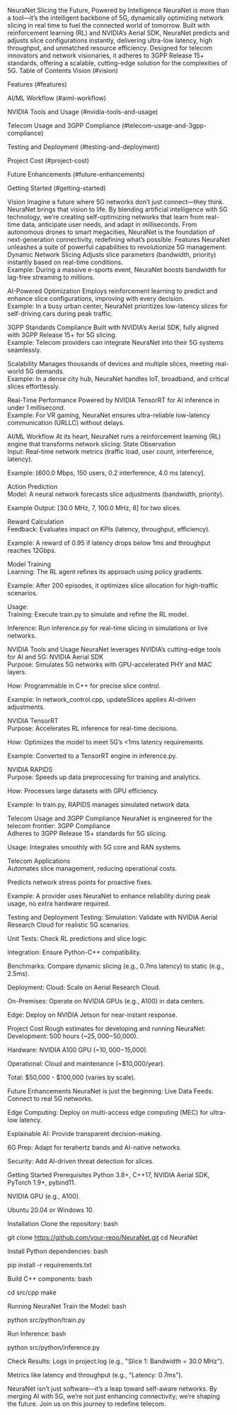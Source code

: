 NeuraNet
Slicing the Future, Powered by Intelligence
NeuraNet is more than a tool—it’s the intelligent backbone of 5G, dynamically optimizing network slicing in real time to fuel the connected world of tomorrow. Built with reinforcement learning (RL) and NVIDIA’s Aerial SDK, NeuraNet predicts and adjusts slice configurations instantly, delivering ultra-low latency, high throughput, and unmatched resource efficiency. Designed for telecom innovators and network visionaries, it adheres to 3GPP Release 15+ standards, offering a scalable, cutting-edge solution for the complexities of 5G.
Table of Contents
Vision (#vision)  

Features (#features)  

AI/ML Workflow (#aiml-workflow)  

NVIDIA Tools and Usage (#nvidia-tools-and-usage)  

Telecom Usage and 3GPP Compliance (#telecom-usage-and-3gpp-compliance)  

Testing and Deployment (#testing-and-deployment)  

Project Cost (#project-cost)  

Future Enhancements (#future-enhancements)  

Getting Started (#getting-started)

Vision
Imagine a future where 5G networks don’t just connect—they think. NeuraNet brings that vision to life. By blending artificial intelligence with 5G technology, we’re creating self-optimizing networks that learn from real-time data, anticipate user needs, and adapt in milliseconds. From autonomous drones to smart megacities, NeuraNet is the foundation of next-generation connectivity, redefining what’s possible.
Features
NeuraNet unleashes a suite of powerful capabilities to revolutionize 5G management:
Dynamic Network Slicing
Adjusts slice parameters (bandwidth, priority) instantly based on real-time conditions.  
Example: During a massive e-sports event, NeuraNet boosts bandwidth for lag-free streaming to millions.

AI-Powered Optimization
Employs reinforcement learning to predict and enhance slice configurations, improving with every decision.  
Example: In a busy urban center, NeuraNet prioritizes low-latency slices for self-driving cars during peak traffic.

3GPP Standards Compliance
Built with NVIDIA’s Aerial SDK, fully aligned with 3GPP Release 15+ for 5G slicing.  
Example: Telecom providers can integrate NeuraNet into their 5G systems seamlessly.

Scalability
Manages thousands of devices and multiple slices, meeting real-world 5G demands.  
Example: In a dense city hub, NeuraNet handles IoT, broadband, and critical slices effortlessly.

Real-Time Performance
Powered by NVIDIA TensorRT for AI inference in under 1 millisecond.  
Example: For VR gaming, NeuraNet ensures ultra-reliable low-latency communication (URLLC) without delays.

AI/ML Workflow
At its heart, NeuraNet runs a reinforcement learning (RL) engine that transforms network slicing:
State Observation  
Input: Real-time network metrics (traffic load, user count, interference, latency).  

Example: [600.0 Mbps, 150 users, 0.2 interference, 4.0 ms latency].

Action Prediction  
Model: A neural network forecasts slice adjustments (bandwidth, priority).  

Example Output: [30.0 MHz, 7, 100.0 MHz, 8] for two slices.

Reward Calculation  
Feedback: Evaluates impact on KPIs (latency, throughput, efficiency).  

Example: A reward of 0.95 if latency drops below 1ms and throughput reaches 12Gbps.

Model Training  
Learning: The RL agent refines its approach using policy gradients.  

Example: After 200 episodes, it optimizes slice allocation for high-traffic scenarios.

Usage:  
Training: Execute train.py to simulate and refine the RL model.  

Inference: Run inference.py for real-time slicing in simulations or live networks.

NVIDIA Tools and Usage
NeuraNet leverages NVIDIA’s cutting-edge tools for AI and 5G:
NVIDIA Aerial SDK  
Purpose: Simulates 5G networks with GPU-accelerated PHY and MAC layers.  

How: Programmable in C++ for precise slice control.  

Example: In network_control.cpp, updateSlices applies AI-driven adjustments.

NVIDIA TensorRT  
Purpose: Accelerates RL inference for real-time decisions.  

How: Optimizes the model to meet 5G’s <1ms latency requirements.  

Example: Converted to a TensorRT engine in inference.py.

NVIDIA RAPIDS  
Purpose: Speeds up data preprocessing for training and analytics.  

How: Processes large datasets with GPU efficiency.  

Example: In train.py, RAPIDS manages simulated network data.

Telecom Usage and 3GPP Compliance
NeuraNet is engineered for the telecom frontier:
3GPP Compliance  
Adheres to 3GPP Release 15+ standards for 5G slicing.  

Usage: Integrates smoothly with 5G core and RAN systems.

Telecom Applications  
Automates slice management, reducing operational costs.  

Predicts network stress points for proactive fixes.  

Example: A provider uses NeuraNet to enhance reliability during peak usage, no extra hardware required.

Testing and Deployment
Testing:
Simulation: Validate with NVIDIA Aerial Research Cloud for realistic 5G scenarios.  

Unit Tests: Check RL predictions and slice logic.  

Integration: Ensure Python-C++ compatibility.  

Benchmarks: Compare dynamic slicing (e.g., 0.7ms latency) to static (e.g., 2.5ms).

Deployment:
Cloud: Scale on Aerial Research Cloud.  

On-Premises: Operate on NVIDIA GPUs (e.g., A100) in data centers.  

Edge: Deploy on NVIDIA Jetson for near-instant response.

Project Cost
Rough estimates for developing and running NeuraNet:
Development: 500 hours (~$25,000-$50,000).  

Hardware: NVIDIA A100 GPU (~$10,000-$15,000).  

Operational: Cloud and maintenance (~$10,000/year).  

Total: $50,000 - $100,000 (varies by scale).

Future Enhancements
NeuraNet is just the beginning:
Live Data Feeds: Connect to real 5G networks.  

Edge Computing: Deploy on multi-access edge computing (MEC) for ultra-low latency.  

Explainable AI: Provide transparent decision-making.  

6G Prep: Adapt for terahertz bands and AI-native networks.  

Security: Add AI-driven threat detection for slices.

Getting Started
Prerequisites
Python 3.8+, C++17, NVIDIA Aerial SDK, PyTorch 1.9+, pybind11.  

NVIDIA GPU (e.g., A100).  

Ubuntu 20.04 or Windows 10.

Installation
Clone the repository:
bash

git clone https://github.com/your-repo/NeuraNet.git
cd NeuraNet

Install Python dependencies:
bash

pip install -r requirements.txt

Build C++ components:
bash

cd src/cpp
make

Running NeuraNet
Train the Model:
bash

python src/python/train.py

Run Inference:
bash

python src/python/inference.py

Check Results:
Logs in project.log (e.g., "Slice 1: Bandwidth = 30.0 MHz").  

Metrics like latency and throughput (e.g., "Latency: 0.7ms").

NeuraNet isn’t just software—it’s a leap toward self-aware networks. By merging AI with 5G, we’re not just enhancing connectivity; we’re shaping the future. Join us on this journey to redefine telecom.

 

